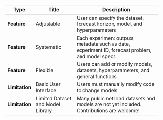 
| Type         | Title                         | Description                                                                 |
|--------------|-------------------------------|-----------------------------------------------------------------------------|
| **Feature**  | Adjustable                    | User can specify the dataset, forecast horizon, model, and hyperparameters |
| **Feature**  | Systematic                    | Each experiment outputs metadata such as date, experiment ID, forecast problem, and model specs |
| **Feature**  | Flexible                      | Users can add or modify models, datasets, hyperparameters, and general functions |
| **Limitation** | Basic User Interface         | Users must manually modify code to change models                           |
| **Limitation** | Limited Dataset and Model Library | Many public net load datasets and models are not yet included. Contributions are welcome! |
